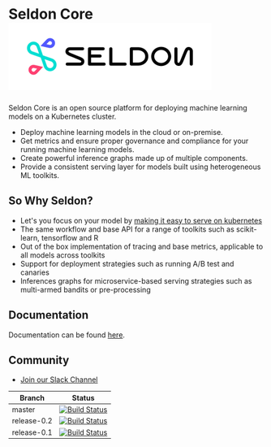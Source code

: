 # Seldon Core ![API](./doc/source/seldon.png)

Seldon Core is an open source platform for deploying machine learning models on a Kubernetes cluster.

 * Deploy machine learning models in the cloud or on-premise.
 * Get metrics and ensure proper governance and compliance for your running machine learning models.
 * Create powerful inference graphs made up of multiple components.
 * Provide a consistent serving layer for models built using heterogeneous ML toolkits.

## So Why Seldon?

 * Let's you focus on your model by [making it easy to serve on kubernetes](https://docs.seldon.io/projects/seldon-core/en/latest/workflow/README.html)
 * The same workflow and base API for a range of toolkits such as scikit-learn, tensorflow and R
 * Out of the box implementation of tracing and base metrics, applicable to all models across toolkits
 * Support for deployment strategies such as running A/B test and canaries
 * Inferences graphs for microservice-based serving strategies such as multi-armed bandits or pre-processing

## Documentation

Documentation can be found [here](https://docs.seldon.io/projects/seldon-core/en/latest/).

## Community

 * [Join our Slack Channel](https://join.slack.com/t/seldondev/shared_invite/enQtMzA2Mzk1Mzg0NjczLWQzMGFkNmRjN2UxZmFmMWJmNWIzMTM5Y2UxNGY1ODE5ZmI2NDdkMmNiMmUxYjZhZGYxOTllMDQwM2NkNDQ1MGI)


| Branch      | Status |
|-------------|-------|
| master      | [![Build Status](https://travis-ci.org/SeldonIO/seldon-core.svg?branch=master)](https://travis-ci.org/SeldonIO/seldon-core) |
| release-0.2 | [![Build Status](https://travis-ci.org/SeldonIO/seldon-core.svg?branch=release-0.2)](https://travis-ci.org/SeldonIO/seldon-core) |
| release-0.1 | [![Build Status](https://travis-ci.org/SeldonIO/seldon-core.svg?branch=release-0.1)](https://travis-ci.org/SeldonIO/seldon-core) |




